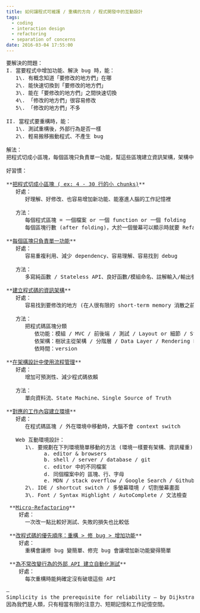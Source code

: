 ```yaml
---
title: 如何讓程式可維護 / 重構的方向 / 程式開發中的互動設計
tags:
  - coding
  - interaction design
  - refactoring
  - separation of concerns
date: 2016-03-04 17:55:00
---
```


<pre>
要解決的問題：
I. 當要程式中增加功能、解決 bug 時，能：
   1\. 有概念知道「要修改的地方們」在哪
   2\. 能快速切換到「要修改的地方們」
   3\. 能在「要修改的地方們」之間快速切換
   4\. 「修改的地方們」很容易修改
   5\. 「修改的地方們」不多

II. 當程式要重構時，能：
   1\. 測試重構後，外部行為是否一樣
   2\. 輕易搬移搬動程式、不產生 bug

解法：
把程式切成小區塊，每個區塊只負責單一功能，幫這些區塊建立資訊架構，架構中設計狀態的流程管理。對應工作內容規劃工作環境。用多次微重構，代替大改。先重構、再解 bug、最後才寫新功能。在多人開發、或經常重構的專案，對穩定的外部 API 建立自動化測試。

好習慣：

**<u>把程式切成小區塊 ( ex: 4 - 30 行的小 chunks)</u>**
   好處：
      好理解、好修改、也容易增加新功能、能塞進人腦的工作記憶裡

   方法：
      每個程式區塊 = 一個檔案 or 一個 function or 一個 folding
      每個區塊行數 (after folding)，大於一個螢幕可以顯示時就要 Refactoring

**<u>每個區塊只負責單一功能</u>**
   好處：
      容易重複利用、減少 dependency、容易理解、容易找到 debug

   方法：
      多寫純函數 / Stateless API、良好函數/模組命名、註解輸入/輸出參數

**<u>建立程式碼的資訊架構</u>**
   好處：
      容易找到要修改的地方 (在人很有限的 short-term memory 消散之前)

   方法：
      把程式碼區塊分類
         依功能：模組 / MVC / 前後端 / 測試 / Layout or 細節 / Stable or Develop / Web or iOS or Android
         依架構：樹狀主從架構 / 分階層 / Data Layer / Rendering Layer
         依時間：version

**<u>在架構設計中使用流程管理</u>**
   好處：
      增加可預測性、減少程式碼依賴

   方法：
      單向資料流、State Machine、Single Source of Truth

**<u>對應的工作內容建立環境</u>**
   好處：
      在程式碼區塊 / 外在環境中移動時，大腦不會 context switch

   Web 互動環境設計：
      1\. 要規劃在下列環境簡單移動的方法 (環境一樣要有架構、資訊權重)
            a. editor & browsers
            b. shell / server / database / git
            c. editor 中的不同檔案
            d. 同個檔案中的 區塊、行、字母
            e. MDN / stack overflow / Google Search / Github Search
      2\. IDE / shortcut switch / 多螢幕環境 / 切割螢幕畫面
      3\. Font / Syntax Highlight / AutoComplete / 文法檢查

 **<u>Micro-Refactoring</u>**
    好處：
      一次改一點比較好測試、失敗的損失也比較低

 **<u>改程式碼的優先順序：重構 > 修 bug > 增加功能</u>**
    好處：
      重構會讓修 bug 變簡單、修完 bug 會讓增加新功能變得簡單

 **<u>為不常改變行為的外部 API 建立自動化測試</u>**
    好處：
      每次重構時能夠確定沒有破壞這些 API

—
Simplicity is the prerequisite for reliability — by Dijkstra.
因為我們是人類，只有相當有限的注意力、短期記憶和工作記憶空間。
</pre>